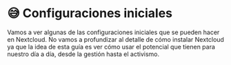 # 😅 Configuraciones iniciales

Vamos a ver algunas de las configuraciones iniciales que se pueden hacer en Nextcloud. No vamos a profundizar al detalle de cómo instalar Nextcloud ya que la idea de esta guía es ver cómo usar el potencial que tienen para nuestro día a día, desde la gestión hasta el activismo.
